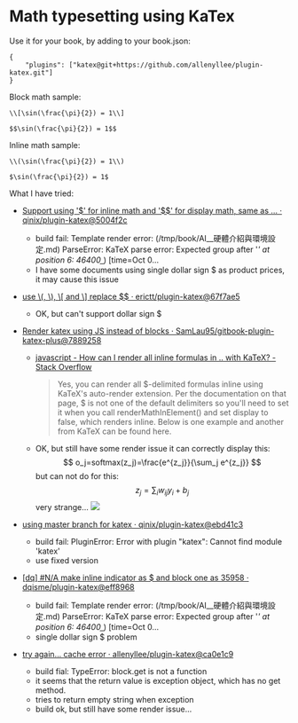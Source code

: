 Math typesetting using KaTex
==============

Use it for your book, by adding to your book.json:

```
{
    "plugins": ["katex@git+https://github.com/allenyllee/plugin-katex.git"]
}
```

Block math sample:

```
\\[\sin(\frac{\pi}{2}) = 1\\]
```

```
$$\sin(\frac{\pi}{2}) = 1$$
```

Inline math sample:

```
\\(\sin(\frac{\pi}{2}) = 1\\)
```

```
$\sin(\frac{\pi}{2}) = 1$
```


What I have tried:

- [Support using '\$' for inline math and '\$$' for display math, same as … · qinix/plugin-katex@5004f2c](https://github.com/qinix/plugin-katex/commit/5004f2c80e54f6a2543dd73c64ed946b2618bdb5)

    - build fail: Template render error: (/tmp/book/AI__硬體介紹與環境設定.md)  ParseError: KaTeX parse error: Expected group after '_' at position 6: 46400_̲_)  [time=Oct 0…
    - I have some documents using single dollar sign $ as product prices, it may cause this issue

- [use \\(, \\), \\[ and \\] replace $$ · erictt/plugin-katex@67f7ae5](https://github.com/erictt/plugin-katex/commit/67f7ae560210860f3fcadade0901e2f92c3dafe3)

    - OK, but can't support dollar sign \$

- [Render katex using JS instead of blocks · SamLau95/gitbook-plugin-katex-plus@7889258](https://github.com/SamLau95/gitbook-plugin-katex-plus/commit/78892588d6142adf1fbe02a320aeeba9c6cede5e)

    - [javascript - How can I render all inline formulas in $..$ with KaTeX? - Stack Overflow](https://stackoverflow.com/questions/27375252/how-can-i-render-all-inline-formulas-in-with-katex)

        > Yes, you can render all \$-delimited formulas inline using KaTeX's auto-render extension. Per the documentation on that page, $ is not one of the default delimiters so you'll need to set it when you call renderMathInElement() and set display to false, which renders inline. Below is one example and another from KaTeX can be found here.

    - OK, but still have some render issue
        it can correctly display this:
            $$
            o_j=softmax(z_j)=\frac{e^{z_j}}{\sum_j e^{z_j}}
            $$
        but can not do for this:
            $$
            z_j=\sum_i w_{ij} y_i+b_j
            $$
        very strange...
        ![](https://screenshotscdn.firefoxusercontent.com/images/d8fdc829-cfa8-4cac-a180-34797371c869.png)

- [using master branch for katex · qinix/plugin-katex@ebd41c3](https://github.com/qinix/plugin-katex/commit/ebd41c31d36496cdf1820b3d19065277a17aa7fb)

    - build fail: PluginError: Error with plugin "katex": Cannot find module 'katex'
    - use fixed version

- [[dq] #N/A make inline indicator as $ and block one as 35958 · dqisme/plugin-katex@eff8968](https://github.com/dqisme/plugin-katex/commit/eff8968d7b5cfbfa7569777d0eee4536dce27e86)

    - build fail: Template render error: (/tmp/book/AI__硬體介紹與環境設定.md)  ParseError: KaTeX parse error: Expected group after '_' at position 6: 46400_̲_)  [time=Oct 0…
    - single dollar sign $ problem

- [try again... cache error · allenyllee/plugin-katex@ca0e1c9](https://github.com/allenyllee/plugin-katex/commit/ca0e1c93ab1714a6386d272ab53d05aabe1cbe20)

    - build fial: TypeError: block.get is not a function
    - it seems that the return value is exception object, which has no get method.
    - tries to return empty string when exception
    - build ok, but still have some render issue...
